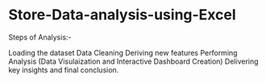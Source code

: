 # Store-Data-analysis-using-Excel

Steps of Analysis:-

Loading the dataset
Data Cleaning
Deriving new features
Performing Analysis (Data Visulaization and Interactive Dashboard Creation)
Delivering key insights and final conclusion.
